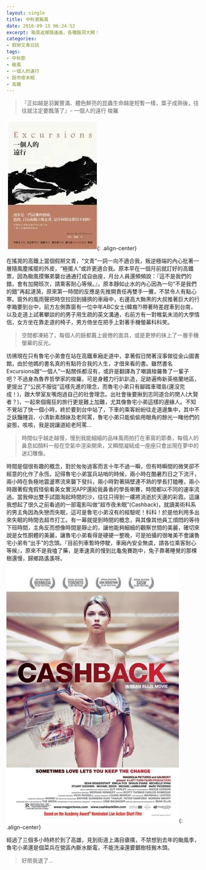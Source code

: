 ```yaml
---
layout: single
title: 中秋賞颱風
date: 2016-09-15 06:24:52
excerpt: 颱風返鄉路遙遙，各種腦洞大開！
categories:
- 假掰文青日誌
tags:
- 中秋節
- 颱風
- 一個人的遠行
- 超市夜未眠
- 高鐵
---
```


>『正如越是羽翼豐滿、體色鮮亮的昆蟲生命越是短暫一樣，葉子成熟後，往往就注定要飄落了』- 一個人的遠行 梭羅

![一個人的遠行](/assets/images/album/日誌用圖/一個人的遠行.jpg){: .align-center}

在搖晃的高鐵上當個假掰文青，“文青”一詞一向不適合我，叛逆極端的內心批著一層隨風塵搖擺的外皮，“極擺人”或許更適合我。原本早在一個月前就訂好的高鐵票，因為颱風摸懶弟襲台通通打成自由座，月台人員還頻頻說：『這不是我們的錯，會有加開班次，請乘客耐心等候。』，原本靜如止水的內心因為一句“不是我們的錯”再起漣漪，原來第一時間的反應是先推開責任再雙手一攤，不禁令人有點心寒。窗外的風雨聲把時空拉回到擁擠的車廂中，右邊高大黝黑的大叔推著巨大的行李箱要到台中，前方左側靠窗有一位中年ABC女士(韓裔?)帶著時差趕車到台南，以及走道上試著攀談的的男子用生疏的英文溝通，右前方有一對稚氣未消的大學情侶，女方坐在靠走道的椅子，男方倚坐在把手上對著手機螢幕科科笑。

>空間都凍結了，每個人的臉都戴上疲倦的面具，或是更慘的抹上了一層手機螢幕的反光。

彷彿現在只有魯宅小弟會在站在高鐵車廂走道中，拿著假日閒著沒事做從金山圖書館，由於他媽的書名真的有點符合我的人生，才借來看的書。雖然書名Excursions跟“一個人”一點關係都沒有，或許是翻譯為了嘲諷梭羅魯了一輩子吧？不過身為魯界哲學家的梭羅，可是身體力行趴趴造，足跡遍佈新英格蘭地區，更提出了“公民不服從”這樣先進的理念，而魯宅小弟只有腳踏車環島(還沒完成！)，跟大學室友嘴炮過自己的社會理念。出社會後要揪到志同道合的閒人(大賢者？)，一起來個瘋狂的旅行更是難上加難，尤其像魯宅小弟這樣的邊緣人。不知不覺站了快一個小時，終於要到台中站了，下車的乘客紛紛往走道邊集中，其中不乏妖豔賤貨、小清新素顏妹及老阿罵，魯宅小弟只能偷偷用眼角的餘光一睹他們的姿態，咳咳，我是說讓道給老阿罵...

>時間似乎越走越慢，慢到我能細細的品味風雨拍打在車窗的節奏，每個人的鼻息如顏料一般在空氣中渲染開來，又瞬間凝結成一座座只會出現在夢中的迷幻雕像。

時間是個很有趣的概念，對於匆匆過客而言十年不過一瞬，但有時瞬間的微笑卻不經意的化作了永恆。記得魯宅小弟當兵站哨的時候，兩小時在酷暑烈日之下流汗，兩小時在負極地震盪寒流來襲下發抖，兩小時對著隔壁連不熟的學長打瞌睡，兩小時跟著假鬼假怪偷看美女實況APP還給我鼻香的學長喇賽，時間都以不同的速率流過。當我伸出雙手試圖淘起時間的沙，往往只得到一縷將消逝於天邊的彩霞。這讓我想起了很久之前看過的一部電影叫做“超市夜未眠”(Cashback)，就讀美術科系的男主角因為失戀而失眠，這可是魯宅小弟沒有的經驗呢！科科！於是他利用多出來失眠的時間去超市打工。有一幕就提到時間的概念，與其像其他員工煩悶的等待下班時間，主角反而想像時間是靜止的，讓他能夠細細的觀察世間的美麗，確切來說是女性胴體的美麗，讓魯宅小弟看得是硬硬一整晚，可是拍攝的很唯美不會讓魯宅小弟有“出手”的念頭。『目前列車暫時停駛，車廂內安全無虞，請各位乘客耐心等候』，原來不是我嗑了藥，是車速真的慢到比龜兔賽跑中，兔子靠著睡覺的那棵樹還慢，歸鄉路遙遙呀。

![超市夜未眠](/assets/images/album/日誌用圖/超市夜未眠.jpg){: .align-center}

經過了三個多小時終於到了高雄，見到街道上滿目瘡痍，不禁想到去年的颱風季，魯宅小弟還是個菜兵在營區內斷水斷電，不能洗澡還要鋸樹枝搬木頭。

>好險我退了...
